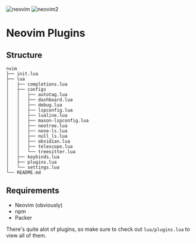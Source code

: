 ![neovim](https://github.com/user-attachments/assets/cf5a8f3c-9f3c-4ce3-b8f4-794bb7fd2ebb)
![neovim2](https://github.com/user-attachments/assets/8d8d5422-758e-47ec-bed6-26aff7fab5cb)

# Neovim Plugins

## Structure

```
nvim
├── init.lua
├── lua
│   ├── completions.lua
│   ├── configs
│   │   ├── autotag.lua
│   │   ├── dashboard.lua
│   │   ├── debug.lua
│   │   ├── lspconfig.lua
│   │   ├── lualine.lua
│   │   ├── mason-lspconfig.lua
│   │   ├── neotree.lua
│   │   ├── none-ls.lua
│   │   ├── null_ls.lua
│   │   ├── obsidian.lua
│   │   ├── telescope.lua
│   │   └── treesitter.lua
│   ├── keybinds.lua
│   ├── plugins.lua
│   └── settings.lua
└── README.md

```

## Requirements

- Neovim (obviously)
- npm
- Packer

There's quite alot of plugins, so make sure to check out `lua/plugins.lua` to view all of them.
